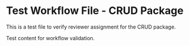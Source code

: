 # Test Workflow File - CRUD Package

This is a test file to verify reviewer assignment for the CRUD package.

Test content for workflow validation.